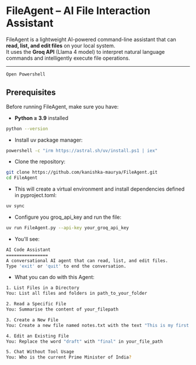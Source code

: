 # FileAgent – AI File Interaction Assistant

FileAgent is a lightweight AI-powered command-line assistant that can **read, list, and edit files** on your local system.  
It uses the **Groq API** (Llama 4 model) to interpret natural language commands and intelligently execute file operations.

---

```bash
Open Powershell
```

## Prerequisites


Before running FileAgent, make sure you have:


- **Python ≥ 3.9** installed  
```bash
python --version
```

- Install uv package manager:
```bash
powershell -c "irm https://astral.sh/uv/install.ps1 | iex"
```

- Clone the repository:
```bash
git clone https://github.com/kanishka-maurya/FileAgent.git
cd FileAgent
```

- This will create a virtual environment and install dependencies defined in pyproject.toml:
```bash
uv sync
```

- Configure you groq_api_key and run the file:
```bash
uv run FileAgent.py --api-key your_groq_api_key
```

- You'll see:
```bash
AI Code Assistant
================
A conversational AI agent that can read, list, and edit files.
Type 'exit' or 'quit' to end the conversation.
```

- What you can do with this Agent:
```bash
1. List Files in a Directory
You: List all files and folders in path_to_your_folder
```
```bash
2. Read a Specific File
You: Summarise the content of your_filepath  
```
```bash
3. Create a New File
You: Create a new file named notes.txt with the text "This is my first AI-created file." in directory path_to_your_directory
```
```bash
4. Edit an Existing File
You: Replace the word "draft" with "final" in your_file_path
```
```bash
5. Chat Without Tool Usage
You: Who is the current Prime Minister of India?
```


